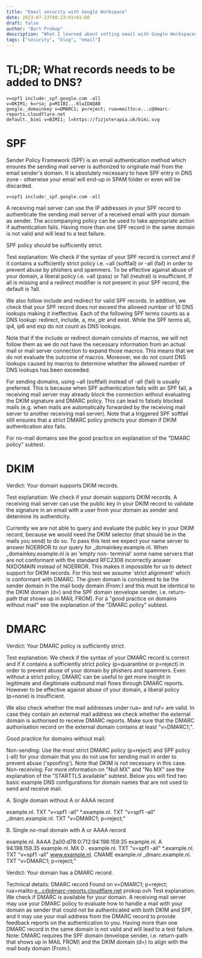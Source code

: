 ```yaml
---
title: "Email security with Google Workspace"
date: 2023-07-23T08:23:01+01:00
draft: false
author: "Bart Prokop"
description: "What I learned about setting email with Google Workspaces"
tags: ["security", "blog", "email"]
---
```


# TL;DR; What records needs to be added to DNS?

```
v=spf1 include:_spf.google.com -all
v=DKIM1; k=rsa; p=MIIBI...6lwIDAQAB
google._domainkey v=DMARC1; p=reject; rua=mailto:e...c@dmarc-reports.cloudflare.net
default._bimi v=BIMI1; l=https://fizjoterapia.uk/bimi.svg
```

# SPF

Sender Policy Framework (SPF) is an email authentication method which ensures the sending mail server is authorized to originate mail from the email sender's domain.
It is absolutely necessary to have SPF entry in DNS zone - otherwise your email will end-up in SPAM folder or even will be discarded.

```
v=spf1 include:_spf.google.com -all
```

A receiving mail server can use the IP addresses in your SPF record to authenticate the sending mail server of a received email with your domain as sender. The accompanying policy can be used to take appropriate action if authentication fails. Having more than one SPF record in the same domain is not valid and will lead to a test failure.

SPF policy should be sufficiently strict.

Test explanation:
We check if the syntax of your SPF record is correct and if it contains a sufficiently strict policy i.e. ~all (softfail) or -all (fail) in order to prevent abuse by phishers and spammers. To be effective against abuse of your domain, a liberal policy i.e. +all (pass) or ?all (neutral) is insufficient. If all is missing and a redirect modifier is not present in your SPF record, the default is ?all.

We also follow include and redirect for valid SPF records. In addition, we check that your SPF record does not exceed the allowed number of 10 DNS lookups making it ineffective. Each of the following SPF terms counts as a DNS lookup: redirect, include, a, mx, ptr and exist. While the SPF terms all, ip4, ip6 and exp do not count as DNS lookups.

Note that if the include or redirect domain consists of macros, we will not follow them as we do not have the necessary information from an actual mail or mail server connection to expand those macros. This means that we do not evaluate the outcome of macros. Moreover, we do not count DNS lookups caused by macros to determine whether the allowed number of DNS lookups has been exceeded.

For sending domains, using ~all (softfail) instead of -all (fail) is usually preferred. This is because when SPF authentication fails with an SPF fail, a receiving mail server may already block the connection without evaluating the DKIM signature and DMARC policy. This can lead to falsely blocked mails (e.g. when mails are automatically forwarded by the receiving mail server to another receiving mail server). Note that a triggered SPF softfail still ensures that a strict DMARC policy protects your domain if DKIM authentication also fails.

For no-mail domains see the good practice on explanation of the "DMARC policy" subtest.

# DKIM

Verdict:
Your domain supports DKIM records.

Test explanation:
We check if your domain supports DKIM records. A receiving mail server can use the public key in your DKIM record to validate the signature in an email with a user from your domain as sender and determine its authenticity.

Currently we are not able to query and evaluate the public key in your DKIM record, because we would need the DKIM selector (that should be in the mails you send) to do so.
To pass this test we expect your name server to answer NOERROR to our query for _domainkey.example.nl. When _domainkey.example.nl is an 'empty non- terminal' some name servers that are not conformant with the standard RFC2308 incorrectly answer NXDOMAIN instead of NOERROR. This makes it impossible for us to detect support for DKIM records.
For this test we assume 'strict alignment' which is conformant with DMARC. The given domain is considered to be the sender domain in the mail body domain (From:) and this must be identical to the DKIM domain (d=) and the SPF domain (envelope sender, i.e. return-path that shows up in MAIL FROM).
For a "good practice on domains without mail" see the explanation of the "DMARC policy" subtest.

# DMARC

Verdict:
Your DMARC policy is sufficiently strict.

Test explanation:
We check if the syntax of your DMARC record is correct and if it contains a sufficiently strict policy (p=quarantine or p=reject) in order to prevent abuse of your domain by phishers and spammers. Even without a strict policy, DMARC can be useful to get more insight in legitimate and illegitimate outbound mail flows through DMARC reports. However to be effective against abuse of your domain, a liberal policy (p=none) is insufficient.

We also check whether the mail addresses under rua= and ruf= are valid. In case they contain an external mail address we check whether the external domain is authorised to receive DMARC reports. Make sure that the DMARC authorisation record on the external domain contains at least "v=DMARC1;".

Good practice for domains without mail:

Non-sending: Use the most strict DMARC policy (p=reject) and SPF policy (-all) for your domain that you do not use for sending mail in order to prevent abuse ('spoofing'). Note that DKIM is not necessary in this case.
Non-receiving: For more information on "Null MX" and "No MX" see the explanation of the "STARTTLS available" subtest.
Below you will find two basic example DNS configurations for domain names that are not used to send and receive mail.

A. Single domain without A or AAAA record

example.nl. TXT "v=spf1 -all"
*.example.nl. TXT "v=spf1 -all"
_dmarc.example.nl. TXT "v=DMARC1; p=reject;"
 

B. Single no-mail domain with A or AAAA record

example.nl. AAAA 2a00:d78:0:712:94:198:159:35
example.nl. A 94.198.159.35
example.nl. MX 0 .
example.nl. TXT "v=spf1 -all"
*.example.nl. TXT "v=spf1 -all"
www.example.nl. CNAME example.nl
_dmarc.example.nl. TXT "v=DMARC1; p=reject;"

Verdict:
Your domain has a DMARC record.

Technical details:
DMARC record	Found on
v=DMARC1; p=reject; rua=mailto:e...c@dmarc-reports.cloudflare.net	prokop.ovh
Test explanation:
We check if DMARC is available for your domain. A receiving mail server may use your DMARC policy to evaluate how to handle a mail with your domain as sender that could not be authenticated with both DKIM and SPF, and it may use your mail address from the DMARC record to provide feedback reports on the authentication to you. Having more than one DMARC record in the same domain is not valid and will lead to a test failure. Note: DMARC requires the SPF domain (envelope sender, i.e. return-path that shows up in MAIL FROM) and the DKIM domain (d=) to align with the mail body domain (From:).